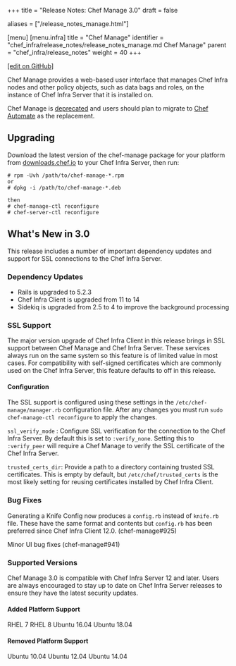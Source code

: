 +++
title = "Release Notes: Chef Manage 3.0"
draft = false

aliases = ["/release_notes_manage.html"]

[menu]
  [menu.infra]
    title = "Chef Manage"
    identifier = "chef_infra/release_notes/release_notes_manage.md Chef Manage"
    parent = "chef_infra/release_notes"
    weight = 40
+++

[\[edit on GitHub\]](https://github.com/chef/chef-web-docs/blob/master/content/release_notes_manage.md)

Chef Manage provides a web-based user interface that manages Chef Infra nodes and
other policy objects, such as data bags and roles, on the instance of Chef Infra Server
that it is installed on. 

Chef Manage is [deprecated](/versions/#deprecated) and users should plan to 
migrate to [Chef Automate](https://automate.chef.io/) as the replacement.

## Upgrading

Download the latest version of the chef-manage package for your platform from
[downloads.chef.io](https://downloads.chef.io/manage) to your Chef Infra Server,
then run:

```
# rpm -Uvh /path/to/chef-manage-*.rpm
or 
# dpkg -i /path/to/chef-manage-*.deb

then
# chef-manage-ctl reconfigure
# chef-server-ctl reconfigure
```

## What's New in 3.0

This release includes a number of important dependency updates and support for
SSL connections to the Chef Infra Server.

### Dependency Updates

* Rails is upgraded to 5.2.3
* Chef Infra Client is upgraded from 11 to 14
* Sidekiq is upgraded from 2.5 to 4 to improve the background processing

### SSL Support

The major version upgrade of Chef Infra Client in this release brings in SSL support 
between Chef Manage and Chef Infra Server. These services always run on the
same system so this feature is of limited value in most cases. For compatibility
with self-signed certificates which are commonly used on the Chef Infra Server, this
feature defaults to off in this release.

#### Configuration

The SSL support is configured using these settings in the
`/etc/chef-manage/manager.rb` configuration file. After any changes you must run
`sudo chef-manage-ctl reconfigure` to apply the changes.

`ssl_verify_mode` : Configure SSL verification for the connection to the Chef Infra
Server. By default this is set to `:verify_none`. Setting this to `:verify_peer`
will require a Chef Manage to verify the SSL certificate of the Chef Infra Server.

`trusted_certs_dir`: Provide a path to a directory containing trusted SSL
certificates. This is empty by default, but `/etc/chef/trusted_certs` is the
most likely setting for reusing certificates installed by Chef Infra Client.


### Bug Fixes

Generating a Knife Config now produces a `config.rb` instead of `knife.rb` file.
These have the same format and contents but `config.rb` has been preferred since
Chef Infra Client 12.0. (chef-manage#925)

Minor UI bug fixes (chef-manage#941)

### Supported Versions

Chef Manage 3.0 is compatible with Chef Infra Server 12 and later. Users are
always encouraged to stay up to date on Chef Infra Server releases to ensure they
have the latest security updates.

#### Added Platform Support

RHEL 7 
RHEL 8 
Ubuntu 16.04 
Ubuntu 18.04

#### Removed Platform Support

Ubuntu 10.04 
Ubuntu 12.04 
Ubuntu 14.04

